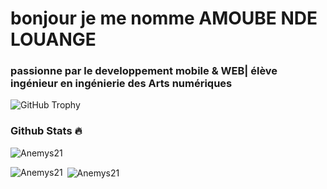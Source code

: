 # bonjour je me nomme AMOUBE NDE LOUANGE
### passionne par le developpement mobile & WEB| élève ingénieur en ingénierie des Arts numériques

<img src="https://github-profile-trophy.vercel.app/?username=Anemys21&row=1&theme=darkhub&margin-w=15&no-bg=true" alt="GitHub Trophy">

### Github Stats 🔥

<p><img align="center" src="https://github-readme-streak-stats.herokuapp.com?user=Anemys21&theme=radical&date_format=j%20M%5B%20Y%5D&sideLabels=DDB225" alt="Anemys21" /></p>
<p><img align="left" src="https://github-readme-stats.vercel.app/api/top-langs?username=Anemys21&show_icons=true&locale=en&layout=compact&theme=cobalt" alt="Anemys21" /></p>
<p>&nbsp;<img align="center" src="https://github-readme-stats.vercel.app/api?username=Anemys21&show_icons=true&locale=en&theme=tokyonight" alt="Anemys21" /></p>
